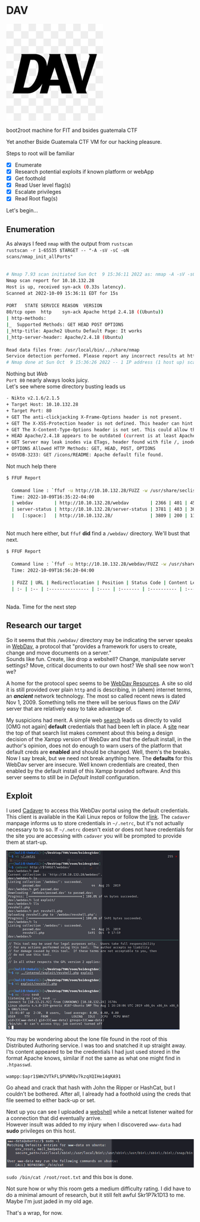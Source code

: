 # DAV
![logo](assets/roomLogo.jpeg)  

boot2root machine for FIT and bsides guatemala CTF  

Yet another Bside Guatemala CTF VM for our hacking pleasure.  

Steps to root will be familiar  

- [x] Enumerate
- [x] Research potential exploits if known platform or webApp
- [x] Get foothold
- [x] Read User level flag(s)
- [x] Escalate privileges
- [x] Read Root flag(s)

Let's begin...  

## Enumeration  

As always I feed `nmap` with the output from `rustscan`  
`rustscan -r 1-65535 $TARGET -- "-A -sV -sC -oN scans/nmap_init_allPorts"`  


```sh

# Nmap 7.93 scan initiated Sun Oct  9 15:36:11 2022 as: nmap -A -sV -sC -oN scans/nmap_allPorts -vvv -p 80 10.10.132.28
Nmap scan report for 10.10.132.28
Host is up, received syn-ack (0.33s latency).
Scanned at 2022-10-09 15:36:11 EDT for 15s

PORT   STATE SERVICE REASON  VERSION
80/tcp open  http    syn-ack Apache httpd 2.4.18 ((Ubuntu))
| http-methods: 
|_  Supported Methods: GET HEAD POST OPTIONS
|_http-title: Apache2 Ubuntu Default Page: It works
|_http-server-header: Apache/2.4.18 (Ubuntu)

Read data files from: /usr/local/bin/../share/nmap
Service detection performed. Please report any incorrect results at https://nmap.org/submit/ .
# Nmap done at Sun Oct  9 15:36:26 2022 -- 1 IP address (1 host up) scanned in 15.90 seconds
```  

Nothing but _Web_  
`Port 80` nearly always looks juicy.  
Let's see where some directory busting leads us  

```sh
- Nikto v2.1.6/2.1.5
+ Target Host: 10.10.132.28
+ Target Port: 80
+ GET The anti-clickjacking X-Frame-Options header is not present.
+ GET The X-XSS-Protection header is not defined. This header can hint to the user agent to protect against some forms of XSS
+ GET The X-Content-Type-Options header is not set. This could allow the user agent to render the content of the site in a different fashion to the MIME type
+ HEAD Apache/2.4.18 appears to be outdated (current is at least Apache/2.4.37). Apache 2.2.34 is the EOL for the 2.x branch.
+ GET Server may leak inodes via ETags, header found with file /, inode: 2c39, size: 590fce4d4ea8c, mtime: gzip
+ OPTIONS Allowed HTTP Methods: GET, HEAD, POST, OPTIONS 
+ OSVDB-3233: GET /icons/README: Apache default file found.
```  

Not much help there  

```sh
$ FFUF Report

  Command line : `ffuf -u http://10.10.132.28/FUZZ -w /usr/share/seclists/Discovery/Web-Content/raft-medium-directories-lowercase.txt -o scans/fuzz_dir.md -of md`
  Time: 2022-10-09T16:35:22-04:00
  | webdav        | http://10.10.132.28/webdav        | 2366 | 401 | 459    | 42   | 15  | text/html; charset=iso-8859-1 | 327.036041ms |
  | server-status | http://10.10.132.28/server-status | 3781 | 403 | 300    | 22   | 12  | text/html; charset=iso-8859-1 | 326.819155ms |
  |   [:space:]   | http://10.10.132.28/              | 3809 | 200 | 11321  | 3503 | 376 | text/html                     | 324.905262ms |
  
```  

Not much here either, but `ffuf` **did** find a `/webdav/` directory. We'll bust 
that next.  

```sh
$ FFUF Report

  Command line : `ffuf -u http://10.10.132.28/webdav/FUZZ -w /usr/share/seclists/Discovery/Web-Content/raft-medium-directories-lowercase.txt -o scans/fuzz_webdav.md -of md -fs 459`
  Time: 2022-10-09T16:56:20-04:00

  | FUZZ | URL | Redirectlocation | Position | Status Code | Content Length | Content Words | Content Lines | Content Type | Duration | ResultFile |
  | :- | :-- | :--------------- | :---- | :------- | :---------- | :------------- | :------------ | :--------- | :----------- |
  
```  

Nada. Time for the next step  

## Research our target  

So it seems that this `/webdav/` directory may be indicating the server speaks 
in [WebDav](https://en.wikipedia.org/wiki/WebDAV), a protocol that "provides a framework for users to create, change and move documents on a server."  
Sounds like fun. Create, like drop a webshell? Change, manipulate server settings? 
Move, critical documents to our own host? We shall see now won't we?  

A home for the protocol spec seems to be [WebDav Resources](http://www.webdav.org). A 
site so old it is still provided over plain `http` and is describing, in (ahem) internet terms, an **_ancient_** network technology. The most so called recent news is dated Nov 1, 2009. Something tells me there will be serious flaws on the _DAV_ server that are relatively easy to take advantage of.  

My suspicions had merit. A simple web [search](https://search.brave.com/search?q=default+credentials+webdav&source=web) leads us directly to valid [OMG not again] **default** credentials that had been left in place.  A [site](http://xforeveryman.blogspot.com/2012/01/helper-webdav-xampp-173-default.html) near the top of that search list makes comment about this being a design decision of the Xampp version of WebDav and that the default install, in the author's opinion, does not do enough to warn users of the platform that default creds are **enabled** and should be changed. Well, them's the breaks. Now I say break, but we need 
not break anything here. The **defaults** for this WebDav server are insecure. Well known 
credentials are created, then enabled by the default install of this Xampp branded software.  And this server seems to still be in _Default Install_ configuration.

## Exploit  

I used [Cadaver](http://www.webdav.org/cadaver/) to access this WebDav portal using the 
default credentials. This client is available in the Kali Linux repos or follow the [link](http://www.webdav.org/cadaver/). The `cadaver` manpage informs us to store credentials in 
`~/.netrc`, but it's not actually necessary to to so. If `~/.netrc` doesn't exist or does not have credentials for the site you are accessing with `cadaver` you will be prompted to provide them at start-up.  

[![login with cadaver](assets/cadaver2login_web.png)](assets/cadaver2login.png)  

You may be wondering about the lone file found in the root of this Distributed Authoring service. I was too and snatched it up straight away. I'ts content appeared to be the credentials I had just used stored in the format Apache knows, similar if not the same as what one might find in `.htpasswd`.  

`wampp:$apr1$Wm2VTkFL$PVNRQv7kzqXQIHe14qKA91`  

Go ahead and crack that hash with John the Ripper or HashCat, but I couldn't be bothered. After all, I already had a foothold using the creds that file seemed to either back-up or set.  

Next up you can see I uploaded a [webshell](https://en.wikipedia.org/wiki/Web_shell) while a netcat listener waited for a connection that did eventually arrive.  
However insult was added to my injury when I discovered `www-data` had **sudo** privileges on this host.  

![sudo IS root](assets/canRunSudo.png)  

`sudo /bin/cat /root/root.txt` and this box is done.  

Not sure how or why this room gets a medium difficulty rating. I did have to do a minimal 
amount of research, but it still felt awful Skr1P7k1D13 to me. Maybe I'm just jaded in my old age.  

That's a wrap, for now.
